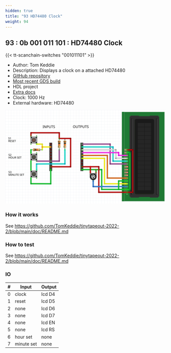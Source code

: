```yaml
---
hidden: true
title: "93 HD74480 Clock"
weight: 94
---
```


## 93 : 0b 001 011 101 : HD74480 Clock

{{< tt-scanchain-switches "001011101" >}}

* Author: Tom Keddie
* Description: Displays a clock on a attached HD74480
* [GitHub repository](https://github.com/TomKeddie/tinytapeout-2022-2)
* [Most recent GDS build](https://github.com/TomKeddie/tinytapeout-2022-2/actions/runs/3529333424)
* HDL project
* [Extra docs](https://github.com/TomKeddie/tinytapeout-2022-2/blob/main/doc/README.md)
* Clock: 1000 Hz
* External hardware: HD74480

![picture](images/wiring.png)

### How it works

See https://github.com/TomKeddie/tinytapeout-2022-2/blob/main/doc/README.md

### How to test

See https://github.com/TomKeddie/tinytapeout-2022-2/blob/main/doc/README.md

### IO

| # | Input        | Output       |
|---|--------------|--------------|
| 0 | clock  | lcd D4 |
| 1 | reset  | lcd D5 |
| 2 | none  | lcd D6 |
| 3 | none  | lcd D7 |
| 4 | none  | lcd EN |
| 5 | none  | lcd RS |
| 6 | hour set  | none |
| 7 | minute set  | none |
